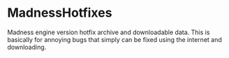 # MadnessHotfixes
Madness engine version hotfix archive and downloadable data. 
This is basically for annoying bugs that simply can be fixed using the internet and downloading.
